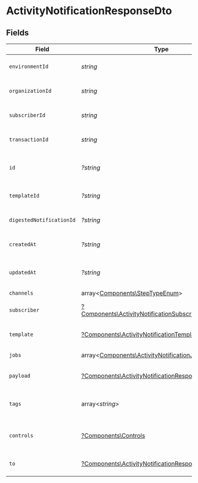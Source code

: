# ActivityNotificationResponseDto


## Fields

| Field                                                                                                                         | Type                                                                                                                          | Required                                                                                                                      | Description                                                                                                                   |
| ----------------------------------------------------------------------------------------------------------------------------- | ----------------------------------------------------------------------------------------------------------------------------- | ----------------------------------------------------------------------------------------------------------------------------- | ----------------------------------------------------------------------------------------------------------------------------- |
| `environmentId`                                                                                                               | *string*                                                                                                                      | :heavy_check_mark:                                                                                                            | Environment ID of the notification                                                                                            |
| `organizationId`                                                                                                              | *string*                                                                                                                      | :heavy_check_mark:                                                                                                            | Organization ID of the notification                                                                                           |
| `subscriberId`                                                                                                                | *string*                                                                                                                      | :heavy_check_mark:                                                                                                            | Subscriber ID of the notification                                                                                             |
| `transactionId`                                                                                                               | *string*                                                                                                                      | :heavy_check_mark:                                                                                                            | Transaction ID of the notification                                                                                            |
| `id`                                                                                                                          | *?string*                                                                                                                     | :heavy_minus_sign:                                                                                                            | Unique identifier of the notification                                                                                         |
| `templateId`                                                                                                                  | *?string*                                                                                                                     | :heavy_minus_sign:                                                                                                            | Template ID of the notification                                                                                               |
| `digestedNotificationId`                                                                                                      | *?string*                                                                                                                     | :heavy_minus_sign:                                                                                                            | Digested Notification ID                                                                                                      |
| `createdAt`                                                                                                                   | *?string*                                                                                                                     | :heavy_minus_sign:                                                                                                            | Creation time of the notification                                                                                             |
| `updatedAt`                                                                                                                   | *?string*                                                                                                                     | :heavy_minus_sign:                                                                                                            | Last updated time of the notification                                                                                         |
| `channels`                                                                                                                    | array<[Components\StepTypeEnum](../../Models/Components/StepTypeEnum.md)>                                                     | :heavy_minus_sign:                                                                                                            | N/A                                                                                                                           |
| `subscriber`                                                                                                                  | [?Components\ActivityNotificationSubscriberResponseDto](../../Models/Components/ActivityNotificationSubscriberResponseDto.md) | :heavy_minus_sign:                                                                                                            | Subscriber of the notification                                                                                                |
| `template`                                                                                                                    | [?Components\ActivityNotificationTemplateResponseDto](../../Models/Components/ActivityNotificationTemplateResponseDto.md)     | :heavy_minus_sign:                                                                                                            | Template of the notification                                                                                                  |
| `jobs`                                                                                                                        | array<[Components\ActivityNotificationJobResponseDto](../../Models/Components/ActivityNotificationJobResponseDto.md)>         | :heavy_minus_sign:                                                                                                            | Jobs of the notification                                                                                                      |
| `payload`                                                                                                                     | [?Components\ActivityNotificationResponseDtoPayload](../../Models/Components/ActivityNotificationResponseDtoPayload.md)       | :heavy_minus_sign:                                                                                                            | Payload of the notification                                                                                                   |
| `tags`                                                                                                                        | array<*string*>                                                                                                               | :heavy_minus_sign:                                                                                                            | Tags associated with the notification                                                                                         |
| `controls`                                                                                                                    | [?Components\Controls](../../Models/Components/Controls.md)                                                                   | :heavy_minus_sign:                                                                                                            | Controls associated with the notification                                                                                     |
| `to`                                                                                                                          | [?Components\ActivityNotificationResponseDtoTo](../../Models/Components/ActivityNotificationResponseDtoTo.md)                 | :heavy_minus_sign:                                                                                                            | To field for subscriber definition                                                                                            |
